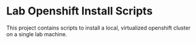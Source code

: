 # Lab Openshift Install Scripts
This project contains scripts to install a local, virtualized openshift cluster on a single lab machine.
